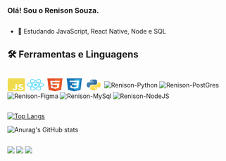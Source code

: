 ### Olá! Sou o Renison Souza.

 ##

- 🌱 Estudando JavaScript, React Native, Node e SQL

## 🛠 Ferramentas e Linguagens

<div style="display: inline_block"><br>
  <img align="center" alt="Renison-Js" height="30" width="40" src="https://raw.githubusercontent.com/devicons/devicon/master/icons/javascript/javascript-plain.svg">
  
  <img align="center" alt="Renison-Ts" height="30" width="40" src="https://raw.githubusercontent.com/devicons/devicon/master/icons/react/react-original.svg">
  
  <img align="center" alt="Renison-HTML" height="30" width="40" src="https://raw.githubusercontent.com/devicons/devicon/master/icons/html5/html5-original.svg">
  
  <img align="center" alt="Renison-CSS" height="30" width="40" src="https://raw.githubusercontent.com/devicons/devicon/master/icons/css3/css3-original.svg">
  
  <img align="center" alt="Renison-Python" height="30" width="40" src="https://raw.githubusercontent.com/devicons/devicon/master/icons/python/python-original.svg">
  
  <img align="center" alt="Renison-Python" height="30" width="40" src="https://cdn.jsdelivr.net/gh/devicons/devicon/icons/c/c-original.svg">
   
 <img align="center" alt="Renison-PostGres" height="30" width="40" src="https://cdn.jsdelivr.net/gh/devicons/devicon/icons/postgresql/postgresql-original-wordmark.svg">
  <img align="center" alt="Renison-Figma" height="30" width="40" src="https://cdn.jsdelivr.net/gh/devicons/devicon/icons/figma/figma-original.svg">  
   <img align="center" alt="Renison-MySql" height="30" width="40" src="https://cdn.jsdelivr.net/gh/devicons/devicon/icons/mysql/mysql-original-wordmark.svg">   
   <img align="center" alt="Renison-NodeJS" height="30" width="40" src="https://cdn.jsdelivr.net/gh/devicons/devicon/icons/nodejs/nodejs-original.svg">   

</div>

 ##
[![Top Langs](https://github-readme-stats.vercel.app/api/top-langs/?username=renisonsouza&layout=compact)](https://github.com/anuraghazra/github-readme-stats)

![Anurag's GitHub stats](https://github-readme-stats.vercel.app/api?username=renisonsouza&show_icons=true&theme=transparent)
 ##
 
<div> 
  <a href="https://instagram.com/renison_" target="_blank"><img src="https://img.shields.io/badge/-Instagram-%23E4405F?style=for-the-badge&logo=instagram&logoColor=white" target="_blank"></a>
  <a href = "mailto:souz.renison@gmail.com"><img src="https://img.shields.io/badge/-Gmail-%23333?style=for-the-badge&logo=gmail&logoColor=white" target="_blank"></a>
  <a href="https://www.linkedin.com/in/renison-souza/" target="_blank"><img src="https://img.shields.io/badge/-LinkedIn-%230077B5?style=for-the-badge&logo=linkedin&logoColor=white" target="_blank"></a> 
  
</div>
